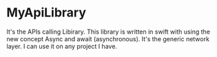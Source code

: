 # MyApiLibrary

It's the APIs calling Libirary. This library is written in swift with using the new concept Async and await (asynchronous). It's the generic network layer. I can use it on any project I have.
